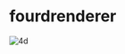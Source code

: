 ﻿# fourdrenderer
![4d](https://github.com/user-attachments/assets/a2cd8430-f90b-4fbb-83a2-de3be68591c1)
